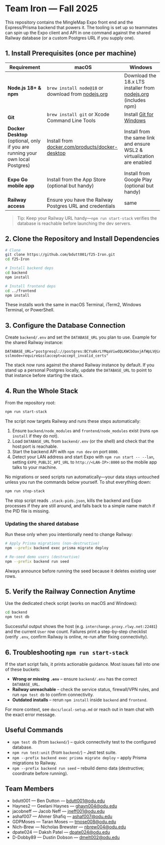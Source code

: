 # Team Iron — Fall 2025

This repository contains the MingleMap Expo front end and the Express/Prisma backend that powers it. The tooling is set up so teammates can spin up the Expo client and API in one command against the shared Railway database (or a custom Postgres URL if you supply one).

## 1. Install Prerequisites (once per machine)

| Requirement | macOS | Windows |
|-------------|-------|---------|
| **Node.js 18+ & npm** | `brew install node@18` or download from [nodejs.org](https://nodejs.org/) | Download the 18.x LTS installer from [nodejs.org](https://nodejs.org/) (includes npm) |
| **Git** | `brew install git` or Xcode Command Line Tools | Install [Git for Windows](https://git-scm.com/download/win) |
| **Docker Desktop** (optional, only if you are running your own local Postgres) | Install from [docker.com/products/docker-desktop](https://www.docker.com/products/docker-desktop/) | Install from the same link and ensure WSL2 & virtualization are enabled |
| **Expo Go mobile app** | Install from the App Store (optional but handy) | Install from Google Play (optional but handy) |
| **Railway access** | Ensure you have the Railway Postgres URL and credentials | same |

> Tip: Keep your Railway URL handy—`npm run start-stack` verifies the database is reachable before launching the dev servers.

## 2. Clone the Repository and Install Dependencies

```bash
# Clone
git clone https://github.com/bdutt001/f25-Iron.git
cd f25-Iron

# Install backend deps
cd backend
npm install

# Install frontend deps
cd ../frontend
npm install
```

These installs work the same in macOS Terminal, iTerm2, Windows Terminal, or PowerShell.

## 3. Configure the Database Connection

Create `backend/.env` and set the `DATABASE_URL` you plan to use. Example for the shared Railway instance:

```env
DATABASE_URL="postgresql://postgres:BCYsAkrLYMqaViwdQLKWCbOaxjAfWpLV@interchange.proxy.rlwy.net:22481/railway?sslmode=require&sslaccept=accept_invalid_certs"
```

The stack now runs against the shared Railway instance by default. If you stand up a personal Postgres locally, update the `DATABASE_URL` to point to that instance before starting the stack.

## 4. Run the Whole Stack

From the repository root:

```bash
npm run start-stack
```

The script now targets Railway and runs these steps automatically:

1. Ensure `backend/node_modules` and `frontend/node_modules` exist (runs `npm install` if they do not).
2. Load `DATABASE_URL` from `backend/.env` (or the shell) and check that the host:port is reachable.
3. Start the backend API with `npm run dev` on port `8000`.
4. Detect your LAN address and start Expo with `npm run start -- --lan`, setting `EXPO_PUBLIC_API_URL` to `http://<LAN-IP>:8000` so the mobile app talks to your machine.

No migrations or seed scripts run automatically—your data stays untouched unless you run the commands below yourself. To shut everything down:

```bash
npm run stop-stack
```

The stop script reads `.stack-pids.json`, kills the backend and Expo processes if they are still around, and falls back to a simple name match if the PID file is missing.

### Updating the shared database

Run these only when you intentionally need to change Railway:

```bash
# Apply Prisma migrations (non-destructive)
npm --prefix backend exec prisma migrate deploy

# Re-seed demo users (destructive)
npm --prefix backend run seed
```

Always announce before running the seed because it deletes existing user rows.

## 5. Verify the Railway Connection Anytime

Use the dedicated check script (works on macOS and Windows):

```bash
cd backend
npm test db
```

Successful output shows the host (e.g. `interchange.proxy.rlwy.net:22481`) and the current `User` row count. Failures print a step-by-step checklist (verify `.env`, confirm Railway is online, re-run after fixing connectivity).

## 6. Troubleshooting `npm run start-stack`

If the start script fails, it prints actionable guidance. Most issues fall into one of these buckets:

- **Wrong or missing `.env`** – ensure `backend/.env` has the correct `DATABASE_URL`.
- **Railway unreachable** – check the service status, firewall/VPN rules, and run `npm test db` to confirm connectivity.
- **Outdated installs** – rerun `npm install` inside `backend` and `frontend`.

For more context, see `docs/local-setup.md` or reach out in team chat with the exact error message.

## Useful Commands

- `npm test db` (from `backend/`) – quick connectivity test to the configured database.
- `npm run test:unit` (from `backend/`) – Jest test suite.
- `npm --prefix backend exec prisma migrate deploy` – apply Prisma migrations to Railway.
- `npm --prefix backend run seed` – rebuild demo data (destructive; coordinate before running).

## Team Members

- bdutt001 — Ben Dutton — bdutt001@odu.edu
- Haynes2 — Geelani Haynes — ghayn004@odu.edu
- jacobneff — Jacob Neff — jneff001@odu.edu
- ashaf007 — Ahmer Shafiq — ashaf007@odu.edu
- GDPMoses — Taran Moses — tmose008@odu.edu
- Nich-Brew — Nicholas Brewster — nbrew004@odu.edu
- dpate024 — Daksh Patel — dpate024@odu.edu
- D-Dobby89 — Dustin Dobson — dmelt002@odu.edu
